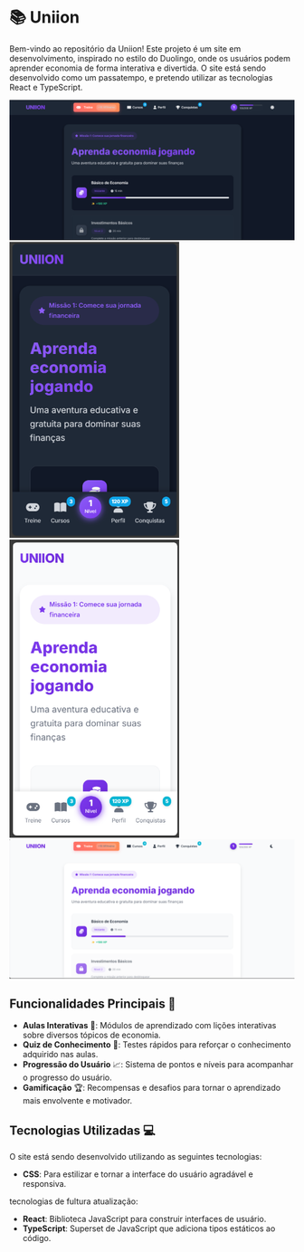 # 📚 Uniion

Bem-vindo ao repositório da Uniion! Este projeto é um site em desenvolvimento, inspirado no estilo do Duolingo, onde os usuários podem aprender economia de forma interativa e divertida. O site está sendo desenvolvido como um passatempo, e pretendo utilizar as tecnologias React e TypeScript.

<span align="center">
<img src="https://github.com/proAlvaroSam/proAlvaroSam-projeto-siteDeCursos-fullStack-v1.0/blob/main/Imagens%20Readme/site%20pc%20noturno.png?raw=true" width="700px" />
</span>
<span align="center">
<img src="https://github.com/proAlvaroSam/proAlvaroSam-projeto-siteDeCursos-fullStack-v1.0/blob/main/Imagens%20Readme/site%20mobile%20noturno.png?raw=true" width="300px" />
</span>
<span align="center">
<img src="https://github.com/proAlvaroSam/proAlvaroSam-projeto-siteDeCursos-fullStack-v1.0/blob/main/Imagens%20Readme/site%20mobile%20claro.png?raw=true" width="300px" />
</span>
<span align="center">
<img src="https://github.com/proAlvaroSam/proAlvaroSam-projeto-siteDeCursos-fullStack-v1.0/blob/main/Imagens%20Readme/site%20pc%20claro.png?raw=true" width="700px" />
</span>

## Funcionalidades Principais 🎯

- **Aulas Interativas** 📖: Módulos de aprendizado com lições interativas sobre diversos tópicos de economia.
- **Quiz de Conhecimento** 📝: Testes rápidos para reforçar o conhecimento adquirido nas aulas.
- **Progressão do Usuário** 📈: Sistema de pontos e níveis para acompanhar o progresso do usuário.
- **Gamificação** 🏆: Recompensas e desafios para tornar o aprendizado mais envolvente e motivador.

## Tecnologias Utilizadas 💻

O site está sendo desenvolvido utilizando as seguintes tecnologias:

- **CSS**: Para estilizar e tornar a interface do usuário agradável e responsiva.

tecnologias de fultura atualização:

- **React**: Biblioteca JavaScript para construir interfaces de usuário.
- **TypeScript**: Superset de JavaScript que adiciona tipos estáticos ao código.
